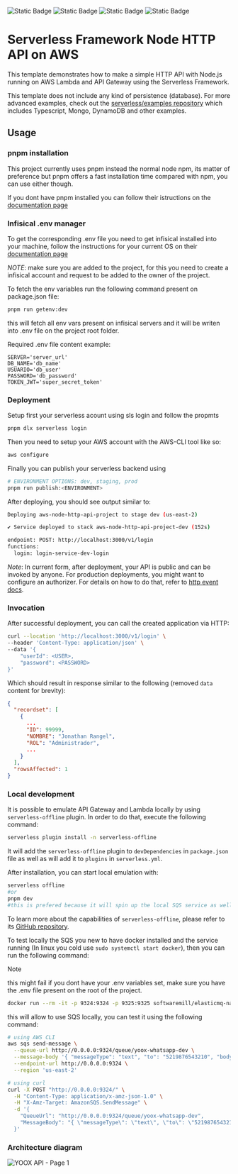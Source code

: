 <!--
title: 'AWS Simple HTTP Endpoint example in NodeJS'
description: 'This template demonstrates how to make a simple HTTP API with Node.js running on AWS Lambda and API Gateway using the Serverless Framework.'
layout: Doc
framework: v3
platform: AWS
language: nodeJS
authorLink: 'https://github.com/serverless'
authorName: 'Serverless, inc.'
authorAvatar: 'https://avatars1.githubusercontent.com/u/13742415?s=200&v=4'
-->

![Static Badge](https://img.shields.io/badge/serverless-black?style=flat&logo=serverless)
![Static Badge](https://img.shields.io/badge/AWS_Lambda-black?style=flat&logo=awslambda)
![Static Badge](https://img.shields.io/badge/SQL_Server-black?style=flat&logo=microsoftsqlserver&logoColor=f0f)
![Static Badge](https://img.shields.io/badge/NodeJS-v20-blue?style=flat&logo=nodedotjs)

# Serverless Framework Node HTTP API on AWS

This template demonstrates how to make a simple HTTP API with Node.js running on AWS Lambda and API Gateway using the Serverless Framework.

This template does not include any kind of persistence (database). For more advanced examples, check out the [serverless/examples repository](https://github.com/serverless/examples/) which includes Typescript, Mongo, DynamoDB and other examples.

## Usage

### pnpm installation

This project currently uses pnpm instead the normal node npm, its matter of preference but pnpm offers a fast installation time compared with npm, you can use either though.

If you dont have pnpm installed you can follow their istructions on the [documentation page](https://pnpm.io/installation)

### Infisical .env manager

To get the corresponding .env file you need to get infisical installed into your machine, follow the instructions for your current OS on their [documentation page](https://infisical.com/docs/cli/overview#installation)

_NOTE_: make sure you are added to the project, for this you need to create a infisical account and request to be added to the owner of the project.

To fetch the env variables run the following command present on package.json file:

```bash
pnpm run getenv:dev
```

this will fetch all env vars present on infisical servers and it will be writen into .env file on the project root folder.

Required .env file content example:

```
SERVER='server_url'
DB_NAME='db_name'
USUARIO='db_user'
PASSWORD='db_password'
TOKEN_JWT='super_secret_token'
```

### Deployment

Setup first your serverless acount using sls login and follow the propmts

```bash
pnpm dlx serverless login
```

Then you need to setup your AWS account with the AWS-CLI tool like so:

```bash
aws configure
```

Finally you can publish your serverless backend using

```bash
# ENVIRONMENT OPTIONS: dev, staging, prod
pnpm run publish:<ENVIRONMENT>
```

After deploying, you should see output similar to:

```bash
Deploying aws-node-http-api-project to stage dev (us-east-2)

✔ Service deployed to stack aws-node-http-api-project-dev (152s)

endpoint: POST: http://localhost:3000/v1/login
functions:
  login: login-service-dev-login
```

_Note_: In current form, after deployment, your API is public and can be invoked by anyone. For production deployments, you might want to configure an authorizer. For details on how to do that, refer to [http event docs](https://www.serverless.com/framework/docs/providers/aws/events/apigateway/).

### Invocation

After successful deployment, you can call the created application via HTTP:

```bash
curl --location 'http://localhost:3000/v1/login' \
--header 'Content-Type: application/json' \
--data '{
    "userId": <USER>,
    "password": <PASSWORD>
}'
```

Which should result in response similar to the following (removed `data` content for brevity):

```json
{
  "recordset": [
    {
      ...
      "ID": 99999,
      "NOMBRE": "Jonathan Rangel",
      "ROL": "Administrador",
      ...
    }
  ],
  "rowsAffected": 1
}
```

### Local development

It is possible to emulate API Gateway and Lambda locally by using `serverless-offline` plugin. In order to do that, execute the following command:

```bash
serverless plugin install -n serverless-offline
```

It will add the `serverless-offline` plugin to `devDependencies` in `package.json` file as well as will add it to `plugins` in `serverless.yml`.

After installation, you can start local emulation with:

```bash
serverless offline
#or
pnpm dev
#this is prefered because it will spin up the local SQS service as well
```

To learn more about the capabilities of `serverless-offline`, please refer to its [GitHub repository](https://github.com/dherault/serverless-offline).

To test locally the SQS you new to have docker installed and the service running (In linux you cold use `sudo systemctl start docker`), then you can run the following command:

> [!NOTE]
> this might fail if you dont have your .env variables set, make sure you have the .env file present on the root of the project.

```bash
docker run --rm -it -p 9324:9324 -p 9325:9325 softwaremill/elasticmq-native
```

this will allow to use SQS locally, you can test it using the following command:

```bash
# using AWS CLI
aws sqs send-message \
  --queue-url http://0.0.0.0:9324/queue/yoox-whatsapp-dev \
  --message-body '{ "messageType": "text", "to": "5219876543210", "body": "Test message" }' \
  --endpoint-url http://0.0.0.0:9324 \
  --region 'us-east-2'

# using curl
curl -X POST "http://0.0.0.0:9324/" \
  -H "Content-Type: application/x-amz-json-1.0" \
  -H "X-Amz-Target: AmazonSQS.SendMessage" \
  -d '{
    "QueueUrl": "http://0.0.0.0:9324/queue/yoox-whatsapp-dev",
    "MessageBody": "{ \"messageType\": \"text\", \"to\": \"5219876543210\", \"body\": \"Test Message" }"
  }'
```

### Architecture diagram

![YOOX API - Page 1](https://github.com/JonathanRangelB/YOOX-serverless/assets/3516336/75bc3855-d6a5-4c5a-8431-28b930b9c059)
